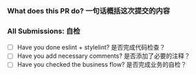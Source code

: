 ### What does this PR do? 一句话概括这次提交的内容
<!-- Introduction -->


### All Submissions: 自检

* [ ] Have you done eslint + stylelint? 是否完成代码检查？
* [ ] Have you add necessary comments? 是否添加了必要的注释？
* [ ] Have you checked the business flow? 是否完成业务的自检？

